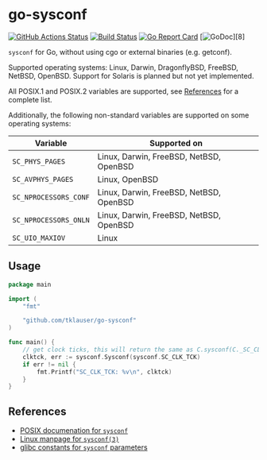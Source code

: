 # go-sysconf

[![GitHub Actions Status][1]][2]
[![Build Status][1]][3]
[![Go Report Card][5]][6]
[![GoDoc][7]][8]

`sysconf` for Go, without using cgo or external binaries (e.g. getconf).

Supported operating systems: Linux, Darwin, DragonflyBSD, FreeBSD, NetBSD, OpenBSD.
Support for Solaris is planned but not yet implemented.

All POSIX.1 and POSIX.2 variables are supported, see [References](#references) for a complete list.

Additionally, the following non-standard variables are supported on some operating systems:

| Variable | Supported on |
|---|---|
| `SC_PHYS_PAGES`       | Linux, Darwin, FreeBSD, NetBSD, OpenBSD |
| `SC_AVPHYS_PAGES`     | Linux, OpenBSD |
| `SC_NPROCESSORS_CONF` | Linux, Darwin, FreeBSD, NetBSD, OpenBSD |
| `SC_NPROCESSORS_ONLN` | Linux, Darwin, FreeBSD, NetBSD, OpenBSD |
| `SC_UIO_MAXIOV`       | Linux |

## Usage

```Go
package main

import (
	"fmt"

	"github.com/tklauser/go-sysconf"
)

func main() {
	// get clock ticks, this will return the same as C.sysconf(C._SC_CLK_TCK)
	clktck, err := sysconf.Sysconf(sysconf.SC_CLK_TCK)
	if err != nil {
		fmt.Printf("SC_CLK_TCK: %v\n", clktck)
	}
}
```

## References

* [POSIX documenation for `sysconf`](http://pubs.opengroup.org/onlinepubs/9699919799/functions/sysconf.html)
* [Linux manpage for `sysconf(3)`](http://man7.org/linux/man-pages/man3/sysconf.3.html)
* [glibc constants for `sysconf` parameters](https://www.gnu.org/software/libc/manual/html_node/Constants-for-Sysconf.html)

[1]: https://travis-ci.org/tklauser/go-sysconf
[2]: https://github.com/tklauser/go-sysconf/workflows/Test/badge.svg
[3]: https://travis-ci.org/tklauser/go-sysconf.svg?branch=master
[4]: https://goreportcard.com/badge/github.com/tklauser/go-sysconf
[5]: https://goreportcard.com/report/github.com/tklauser/go-sysconf
[6]: https://godoc.org/github.com/tklauser/go-sysconf?status.svg
[7]: https://godoc.org/github.com/tklauser/go-sysconf

